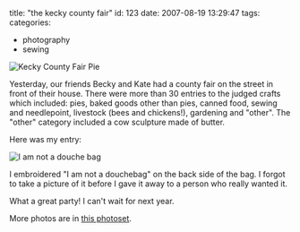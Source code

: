title: "the kecky county fair"
id: 123
date: 2007-08-19 13:29:47
tags: 
categories: 
- photography
- sewing

![Kecky County Fair Pie](http://www.chesnok.com/daily/wp-content/uploads/2007/08/dsc_0020.jpg)

Yesterday, our friends Becky and Kate had a county fair on the street in front of their house. There were more than 30 entries to the judged crafts which included: pies, baked goods other than pies, canned food, sewing and needlepoint, livestock (bees and chickens!), gardening and "other". The "other" category included a cow sculpture made of butter.

Here was my entry:

![I am not a douche bag](http://www.chesnok.com/daily/wp-content/uploads/2007/08/dsc_0047.jpg)

I embroidered "I am not a douchebag" on the back side of the bag. I forgot to take a picture of it before I gave it away to a person who really wanted it.

What a great party!  I can't wait for next year.

More photos are in [this photoset](http://www.flickr.com/photos/selenamarie/sets/72157601553249279/).
